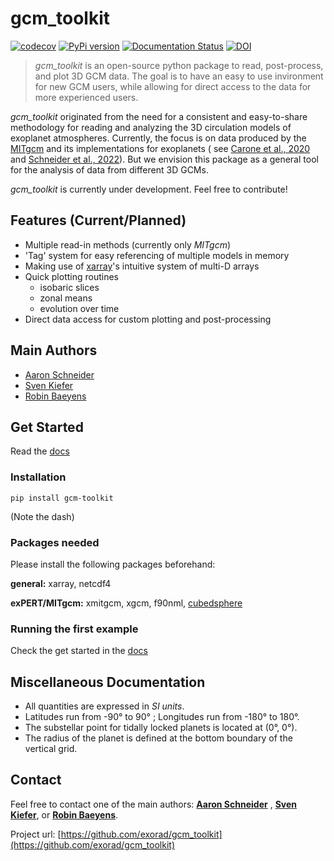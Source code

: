 # gcm_toolkit

[![codecov](https://codecov.io/gh/exorad/gcm_toolkit/branch/main/graph/badge.svg?token=OTEPCHABXI)](https://codecov.io/gh/exorad/gcm_toolkit)
[![PyPi version](https://badgen.net/pypi/v/gcm-toolkit/)](https://pypi.org/project/gcm-toolkit/)
[![Documentation Status](https://readthedocs.org/projects/ansicolortags/badge/?version=latest)](http://gcm-toolkit.readthedocs.io/?badge=latest)
[![DOI](https://zenodo.org/badge/457401047.svg)](https://zenodo.org/badge/latestdoi/457401047)

> *gcm_toolkit* is an open-source python package to read, post-process, and plot 3D GCM data. The goal is to have an
> easy to use invironment for new GCM users, while allowing for direct access to the data for more experienced users.

*gcm_toolkit* originated from the need for a consistent and easy-to-share methodology for reading and analyzing the 3D
circulation models of exoplanet atmospheres. Currently, the focus is on data produced by
the [MITgcm](http://mitgcm.org/) and its implementations for exoplanets (
see [Carone et al., 2020](https://ui.adsabs.harvard.edu/abs/2020MNRAS.496.3582C/abstract)
and [Schneider et al., 2022](https://ui.adsabs.harvard.edu/abs/2022arXiv220209183S/abstract)). But we envision this
package as a general tool for the analysis of data from different 3D GCMs.

*gcm_toolkit* is currently under development. Feel free to contribute!

## Features (Current/Planned)

* Multiple read-in methods (currently only *MITgcm*)
* 'Tag' system for easy referencing of multiple models in memory
* Making use of [xarray](https://docs.xarray.dev/en/stable/)'s intuitive system of multi-D arrays
* Quick plotting routines
    * isobaric slices
    * zonal means
    * evolution over time
* Direct data access for custom plotting and post-processing

## Main Authors

* [Aaron Schneider](https://github.com/AaronDavidSchneider)
* [Sven Kiefer](https://github.com/Kiefersv)
* [Robin Baeyens](https://github.com/robinbaeyens)

## Get Started

Read the [docs](https://gcm-toolkit.readthedocs.io/en/latest/)

### Installation

`pip install gcm-toolkit`

(Note the dash)

### Packages needed

Please install the following packages beforehand:

**general:**
xarray, netcdf4

**exPERT/MITgcm:**
xmitgcm, xgcm, f90nml,
[cubedsphere](https://cubedsphere.readthedocs.io/en/latest/index.html)

### Running the first example

Check the get started in the [docs](https://gcm-toolkit.readthedocs.io/en/latest/notebooks/demo.html)

## Miscellaneous Documentation

* All quantities are expressed in _SI units_.
* Latitudes run from -90&deg; to 90&deg; ; Longitudes run from -180&deg; to 180&deg;.
* The substellar point for tidally locked planets is located at (0&deg;, 0&deg;).
* The radius of the planet is defined at the bottom boundary of the vertical grid.

## Contact

Feel free to contact one of the main authors: **[Aaron Schneider](https://aaron-schneider.de)**
, **[Sven Kiefer](https://kiefersv.github.io/)**, or **[Robin Baeyens](https://www.linkedin.com/in/robin-baeyens/)**.

Project url: [https://github.com/exorad/gcm_toolkit](https://github.com/exorad/gcm_toolkit)
